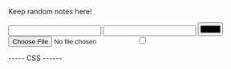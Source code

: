 Keep random notes here!

<form action="#" method="post">
<!-- All our inputs go here
action: the URL to send form to
method: the type of HTTP request (get is pull, post is pushing to a database)
-->
<input type="text">
<input type="data">
<input type="color">
<input type="file">
<input type="checkbox">
</form>


----- CSS ------
<style type="text/css">
selector {
        property: value;
    } 

element selector
     h1 {
        color: purple;
    }

    li {
        color: orange;
    } 

    </style> 

